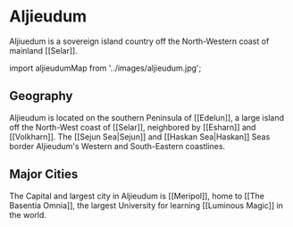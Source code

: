 # Aljieudum

Aljiuedum is a sovereign island country off the North-Western coast of mainland [[Selar]].

import aljieudumMap from '../images/aljieudum.jpg';

<Map
	 src={aljieudumMap}
	 width="400px"
	 align="right"
	/>

## Geography
Aljieudum is located on the southern Peninsula of [[Edelun]], a large island off the North-West coast of [[Selar]], neighbored by [[Esharn]] and [[Volkharn]]. The [[Sejun Sea|Sejun]] and [[Haskan Sea|Haskan]] Seas border Aljieudum's Western and South-Eastern coastlines.

## Major Cities
The Capital and largest city in Aljieudum is [[Meripol]], home to [[The Basentia Omnia]], the largest University for learning [[Luminous Magic]] in the world.